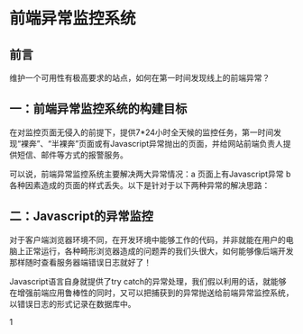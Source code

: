 # 前端异常监控系统

## 前言
维护一个可用性有极高要求的站点，如何在第一时间发现线上的前端异常？

## 一：前端异常监控系统的构建目标

在对监控页面无侵入的前提下，提供7*24小时全天候的监控任务，第一时间发现“裸奔”、“半裸奔”页面或有Javascript异常抛出的页面，并给网站前端负责人提供短信、邮件等方式的报警服务。

可以说，前端异常监控系统主要解决两大异常情况：a 页面上有Javascript异常 b 各种因素造成的页面的样式丢失。以下是针对于以下两种异常的解决思路：

## 二：Javascript的异常监控

对于客户端浏览器环境不同，在开发环境中能够工作的代码，并非就能在用户的电脑上正常运行，各种畸形浏览器造成的问题弄的我们头很大，如何能够像后端开发那样随时查看服务器端错误日志就好了！

Javascript语言自身就提供了try catch的异常处理，我们假以利用的话，就能够在增强前端应用鲁棒性的同时，又可以把捕获到的异常抛送给前端异常监控系统，以错误日志的形式记录在数据库中。

1